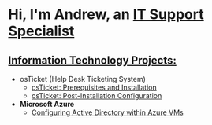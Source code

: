 <h1>Hi, I'm Andrew, an <a href="https://linkedin.com/in/andrewmorelnj">IT Support Specialist</h2>

<h2> Information Technology Projects:</h2>

- <a>osTicket (Help Desk Ticketing System)</b>
  - [osTicket: Prerequisites and Installation](https://github.com/andrewmorelnj/osticket-prereqs)
  - [osTicket: Post-Installation Configuration](https://github.com/andrewmoerlnj/post-install-config)
- <b>Microsoft Azure</b>
  - [Configuring Active Directory within Azure VMs](https://github.com/andrewmorelnj/configure-ad)
